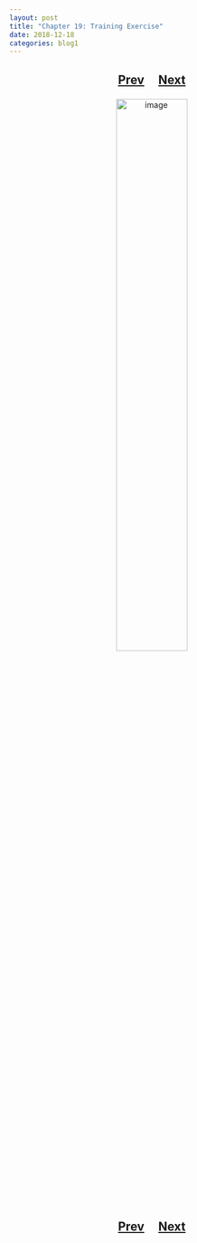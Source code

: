 ```yaml
---
layout: post
title: "Chapter 19: Training Exercise"
date: 2018-12-18
categories: blog1
---
```


<h2>
  <p style="text-align:center;">
    <a href="/wingsofthechorus/archive/2018/09/25/chapter18">Prev</a>
    &nbsp;&nbsp;&nbsp;
    <a href="/wingsofthechorus/archive/2018/12/23/chapter20">Next</a>
  </p>
</h2>

<p style="text-align:center;">
  <img src="/wingsofthechorus/images/comics/c19.png" width="50%" alt="image"/>
</p>

<h2>
  <p style="text-align:center;">
    <a href="/wingsofthechorus/archive/2018/09/25/chapter18">Prev</a>
    &nbsp;&nbsp;&nbsp;
    <a href="/wingsofthechorus/archive/2018/12/23/chapter20">Next</a>
  </p>
</h2>
